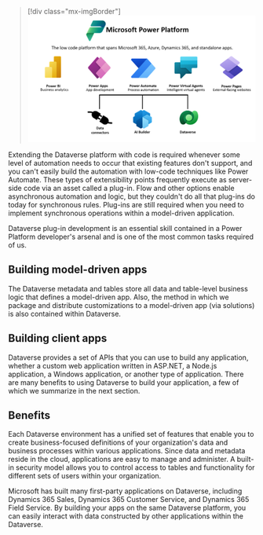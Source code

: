 > [!div class="mx-imgBorder"]
> [![Diagram showing overview of the Business Application Platform.](../media/platform.png)](../media/platform.png#lightbox)

Extending the Dataverse platform with code is required whenever some level of automation needs to occur that existing features don't support, and you can't easily build the automation with low-code techniques like Power Automate. These types of extensibility points frequently execute as server-side code via an asset called a plug-in. Flow and other options enable asynchronous automation and logic, but they couldn't do all that plug-ins do today for synchronous rules. Plug-ins are still required when you need to implement synchronous operations within a model-driven application.

Dataverse plug-in development is an essential skill contained in a Power Platform developer's arsenal and is one of the most common tasks required of us.

## Building model-driven apps

The Dataverse metadata and tables store all data and table-level business logic that defines a model-driven app. Also, the method in which we package and distribute customizations to a model-driven app (via solutions) is also contained within Dataverse.

## Building client apps 

Dataverse provides a set of APIs that you can use to build any application, whether a custom web application
written in ASP.NET, a Node.js application, a Windows application, or another type of application. There are many benefits to using Dataverse to build your application, a few of which we summarize in the next section.

## Benefits

Each Dataverse environment has a unified set of features that enable you to create business-focused definitions of your organization's data and business processes within various applications. Since data and metadata reside in the cloud, applications are easy to manage and administer. A built-in security model allows you to control access to tables and functionality for different sets of users within your organization.

Microsoft has built many first-party applications on Dataverse, including Dynamics 365 Sales, Dynamics 365 Customer Service, and Dynamics 365 Field Service. By building your apps on the same Dataverse platform, you can easily interact with data constructed by other applications within the Dataverse.
